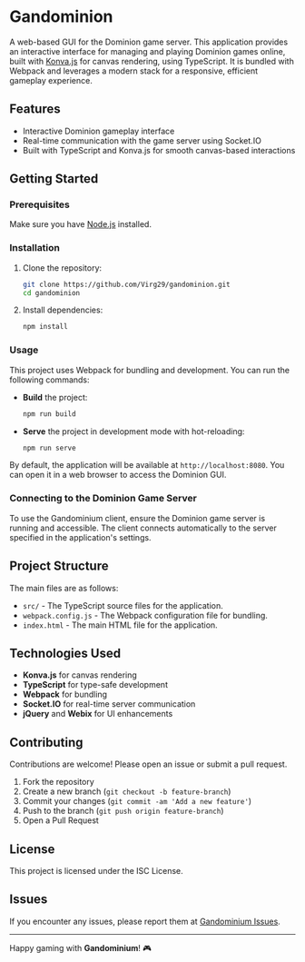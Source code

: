 
# Gandominion

A web-based GUI for the Dominion game server. This application provides an interactive interface for managing and playing Dominion games online, built with [Konva.js](https://konvajs.org/) for canvas rendering, using TypeScript. It is bundled with Webpack and leverages a modern stack for a responsive, efficient gameplay experience.

## Features

- Interactive Dominion gameplay interface
- Real-time communication with the game server using Socket.IO
- Built with TypeScript and Konva.js for smooth canvas-based interactions

## Getting Started

### Prerequisites

Make sure you have [Node.js](https://nodejs.org/) installed.

### Installation

1. Clone the repository:
   ```bash
   git clone https://github.com/Virg29/gandominion.git
   cd gandominion
   ```

2. Install dependencies:
   ```bash
   npm install
   ```

### Usage

This project uses Webpack for bundling and development. You can run the following commands:

- **Build** the project:
  ```bash
  npm run build
  ```

- **Serve** the project in development mode with hot-reloading:
  ```bash
  npm run serve
  ```

By default, the application will be available at `http://localhost:8080`. You can open it in a web browser to access the Dominion GUI.

### Connecting to the Dominion Game Server

To use the Gandominium client, ensure the Dominion game server is running and accessible. The client connects automatically to the server specified in the application's settings.

## Project Structure

The main files are as follows:

- `src/` - The TypeScript source files for the application.
- `webpack.config.js` - The Webpack configuration file for bundling.
- `index.html` - The main HTML file for the application.

## Technologies Used

- **Konva.js** for canvas rendering
- **TypeScript** for type-safe development
- **Webpack** for bundling
- **Socket.IO** for real-time server communication
- **jQuery** and **Webix** for UI enhancements

## Contributing

Contributions are welcome! Please open an issue or submit a pull request.

1. Fork the repository
2. Create a new branch (`git checkout -b feature-branch`)
3. Commit your changes (`git commit -am 'Add a new feature'`)
4. Push to the branch (`git push origin feature-branch`)
5. Open a Pull Request

## License

This project is licensed under the ISC License.

## Issues

If you encounter any issues, please report them at [Gandominium Issues](https://github.com/Virg29/gandominion/issues).

---

Happy gaming with **Gandominium**! 🎮
